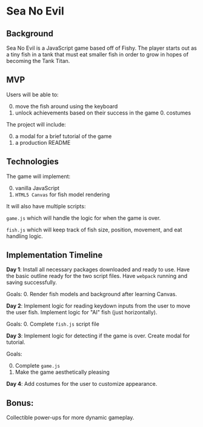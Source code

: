 # Sea No Evil

## Background

Sea No Evil is a JavaScript game based off of Fishy. The player starts out as a tiny fish in a tank that must eat smaller fish in order to grow in hopes of becoming the Tank Titan.

## MVP

Users will be able to:

  0. move the fish around using the keyboard
  0. unlock achievements based on their success in the game
    0. costumes

The project will include:

  0. a modal for a brief tutorial of the game
  0. a production README

## Technologies

The game will implement:

  0. vanilla JavaScript
  0. `HTML5 Canvas` for fish model rendering

It will also have multiple scripts:

`game.js` which will handle the logic for when the game is over.

`fish.js` which will keep track of fish size, position, movement, and eat handling logic.

## Implementation Timeline

__Day 1__: Install all necessary packages downloaded and ready to use. Have the basic outline ready for the two script files. Have `webpack` running and saving successfully.

Goals:
  0. Render fish models and background after learning Canvas.

__Day 2__: Implement logic for reading keydown inputs from the user to move the user fish. Implement logic for "AI" fish (just horizontally).

Goals:
  0. Complete `fish.js` script file

__Day 3__: Implement logic for detecting if the game is over. Create modal for tutorial.

Goals:

  0. Complete `game.js`
  0. Make the game aesthetically pleasing

__Day 4__: Add costumes for the user to customize appearance.

## Bonus:

Collectible power-ups for more dynamic gameplay.

